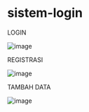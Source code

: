 # sistem-login
LOGIN

![image](https://user-images.githubusercontent.com/100122441/160270204-5e81cced-5b31-42dc-9fba-d2c129853cdb.png)

REGISTRASI

![image](https://user-images.githubusercontent.com/100122441/160270350-000e1758-5dcb-4ee9-a9f5-f89a15356f89.png)

TAMBAH DATA

![image](https://user-images.githubusercontent.com/100122441/160270430-bec3e9e9-76a0-4f69-afa7-6c3808665f2c.png)
